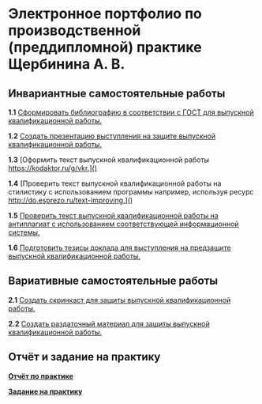 # Электронное портфолио по производственной (преддипломной) практике Щербинина А. В.
## Инвариантные самостоятельные работы
**1.1** [Сформировать библиографию в соответствии с ГОСТ для выпускной квалификационной работы.](https://github.com/SArtemS/Practice-2024--8-semester-/blob/main/%D0%A9%D0%B5%D1%80%D0%B1%D0%B8%D0%BD%D0%B8%D0%BD%20%D0%90.%20%D0%92.%2C%20%D0%97%D0%B0%D0%B4%D0%B0%D0%BD%D0%B8%D0%B5%201.1.%20%D0%98%D0%A1%D0%A0.pdf)

**1.2** [Создать презентацию выступления на защите выпускной квалификационной работы.](https://github.com/SArtemS/Practice-2024--8-semester-/blob/main/%D0%A9%D0%B5%D1%80%D0%B1%D0%B8%D0%BD%D0%B8%D0%BD%20%D0%90.%20%D0%92.%2C%20%D0%97%D0%B0%D0%B4%D0%B0%D0%BD%D0%B8%D0%B5%201.2.%20%D0%98%D0%A1%D0%A0.pptx)

**1.3** [Оформить текст выпускной квалификационной работы https://kodaktor.ru/g/vkr.]()

**1.4** [Проверить текст выпускной квалификационной работы на стилистику с использованием программы например, используя ресурс http://do.esprezo.ru/text-improving.]()

**1.5** [Проверить текст выпускной квалификационной работы на антиплагиат с использованием соответствующей информационной системы.]()

**1.6** [Подготовить тезисы доклада для выступления на предзащите выпускной квалификационной работы.]()

## Вариативные самостоятельные работы
**2.1** [Создать скринкаст для защиты выпускной квалификационной работы.]()

**2.2** [Создать раздаточный материал для защиты выпускной квалификационной работы.]()

## Отчёт и задание на практику
[**Отчёт по практике**]()

[**Задание на практику**](https://github.com/SArtemS/Practice-2024--8-semester-/blob/main/%D0%98%D1%82%D0%BE%D0%B3%D0%BE%D0%B2%D0%BE%D0%B5%20%D0%B7%D0%B0%D0%B4%D0%B0%D0%BD%D0%B8%D0%B5%202024.pdf)
